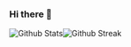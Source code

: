 ### Hi there 👋

<!--
**bogdanbryzh-official/bogdanbryzh-official** is a ✨ _special_ ✨ repository because its `README.md` (this file) appears on your GitHub profile.

Here are some ideas to get you started:

- 🔭 I’m currently working on ...
- 🌱 I’m currently learning ...
- 👯 I’m looking to collaborate on ...
- 🤔 I’m looking for help with ...
- 💬 Ask me about ...
- 📫 How to reach me: ...
- 😄 Pronouns: ...
- ⚡ Fun fact: ...
-->

<p style="display: flex; flex-wrap: no-wrap">
  <img src="https://github-readme-stats.vercel.app/api?username=bogdanbryzh-official&show_icons=true&theme=cobalt" alt="Github Stats" />
  <img src="http://github-readme-streak-stats.herokuapp.com?user=bogdanbryzh-official&theme=cobalt&hide_border=true&date_format=j%20M%5B%20Y%5D&background=193549" alt="Github Streak" />
</p>
